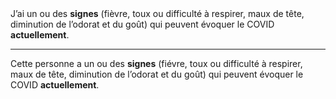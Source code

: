 <!---->J’ai un ou des <b>signes</b> (fièvre, toux ou difficulté à respirer, maux de tête, diminution de l’odorat et du goût) qui peuvent évoquer le COVID <b>actuellement</b>.

---

<!---->Cette personne a un ou des <b>signes</b> (fiévre, toux ou difficulté à respirer, maux de tête, diminution de l’odorat et du goût) qui peuvent évoquer le COVID <b>actuellement</b>.
